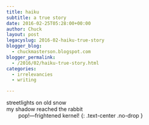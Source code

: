 ```yaml
---
title: haiku
subtitle: a true story
date: 2016-02-25T05:28:00+00:00
author: Chuck
layout: post
legacyslug: 2016-02-haiku-true-story
blogger_blog:
  - chuckmasterson.blogspot.com
blogger_permalink:
  - /2016/02/haiku-true-story.html
categories:
  - irrelevancies
  - writing

---
```


streetlights on old snow &nbsp; &nbsp; &nbsp; &nbsp;&nbsp;  
my shadow reached the rabbit  
&nbsp; &nbsp; &nbsp; &nbsp;&nbsp;pop!—frightened kernel!
{: .text-center .no-drop }
